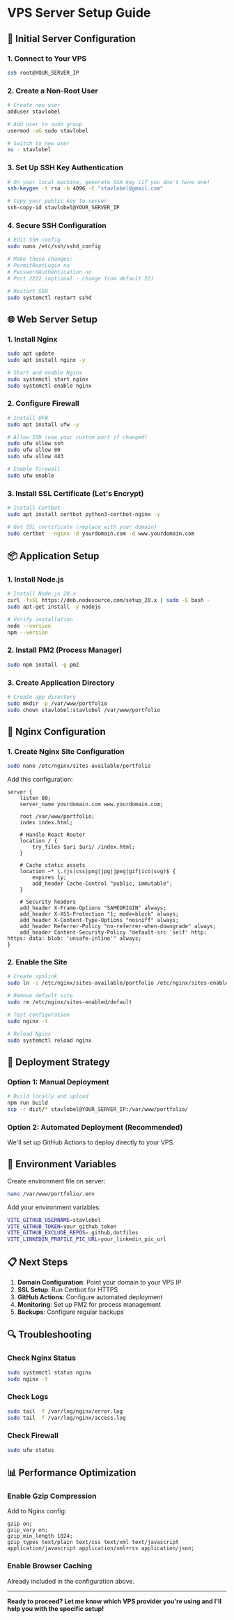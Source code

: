 # VPS Server Setup Guide

## 🚀 Initial Server Configuration

### 1. Connect to Your VPS
```bash
ssh root@YOUR_SERVER_IP
```

### 2. Create a Non-Root User
```bash
# Create new user
adduser stavlobel

# Add user to sudo group
usermod -aG sudo stavlobel

# Switch to new user
su - stavlobel
```

### 3. Set Up SSH Key Authentication
```bash
# On your local machine, generate SSH key (if you don't have one)
ssh-keygen -t rsa -b 4096 -C "stavlobel@gmail.com"

# Copy your public key to server
ssh-copy-id stavlobel@YOUR_SERVER_IP
```

### 4. Secure SSH Configuration
```bash
# Edit SSH config
sudo nano /etc/ssh/sshd_config

# Make these changes:
# PermitRootLogin no
# PasswordAuthentication no
# Port 2222 (optional - change from default 22)

# Restart SSH
sudo systemctl restart sshd
```

## 🌐 Web Server Setup

### 1. Install Nginx
```bash
sudo apt update
sudo apt install nginx -y

# Start and enable Nginx
sudo systemctl start nginx
sudo systemctl enable nginx
```

### 2. Configure Firewall
```bash
# Install UFW
sudo apt install ufw -y

# Allow SSH (use your custom port if changed)
sudo ufw allow ssh
sudo ufw allow 80
sudo ufw allow 443

# Enable firewall
sudo ufw enable
```

### 3. Install SSL Certificate (Let's Encrypt)
```bash
# Install Certbot
sudo apt install certbot python3-certbot-nginx -y

# Get SSL certificate (replace with your domain)
sudo certbot --nginx -d yourdomain.com -d www.yourdomain.com
```

## 📦 Application Setup

### 1. Install Node.js
```bash
# Install Node.js 20.x
curl -fsSL https://deb.nodesource.com/setup_20.x | sudo -E bash -
sudo apt-get install -y nodejs

# Verify installation
node --version
npm --version
```

### 2. Install PM2 (Process Manager)
```bash
sudo npm install -g pm2
```

### 3. Create Application Directory
```bash
# Create app directory
sudo mkdir -p /var/www/portfolio
sudo chown stavlobel:stavlobel /var/www/portfolio
```

## 🔧 Nginx Configuration

### 1. Create Nginx Site Configuration
```bash
sudo nano /etc/nginx/sites-available/portfolio
```

Add this configuration:
```nginx
server {
    listen 80;
    server_name yourdomain.com www.yourdomain.com;
    
    root /var/www/portfolio;
    index index.html;
    
    # Handle React Router
    location / {
        try_files $uri $uri/ /index.html;
    }
    
    # Cache static assets
    location ~* \.(js|css|png|jpg|jpeg|gif|ico|svg)$ {
        expires 1y;
        add_header Cache-Control "public, immutable";
    }
    
    # Security headers
    add_header X-Frame-Options "SAMEORIGIN" always;
    add_header X-XSS-Protection "1; mode=block" always;
    add_header X-Content-Type-Options "nosniff" always;
    add_header Referrer-Policy "no-referrer-when-downgrade" always;
    add_header Content-Security-Policy "default-src 'self' http: https: data: blob: 'unsafe-inline'" always;
}
```

### 2. Enable the Site
```bash
# Create symlink
sudo ln -s /etc/nginx/sites-available/portfolio /etc/nginx/sites-enabled/

# Remove default site
sudo rm /etc/nginx/sites-enabled/default

# Test configuration
sudo nginx -t

# Reload Nginx
sudo systemctl reload nginx
```

## 🚀 Deployment Strategy

### Option 1: Manual Deployment
```bash
# Build locally and upload
npm run build
scp -r dist/* stavlobel@YOUR_SERVER_IP:/var/www/portfolio/
```

### Option 2: Automated Deployment (Recommended)
We'll set up GitHub Actions to deploy directly to your VPS.

## 🔐 Environment Variables

Create environment file on server:
```bash
nano /var/www/portfolio/.env
```

Add your environment variables:
```bash
VITE_GITHUB_USERNAME=stavlobel
VITE_GITHUB_TOKEN=your_github_token
VITE_GITHUB_EXCLUDE_REPOS=.github,dotfiles
VITE_LINKEDIN_PROFILE_PIC_URL=your_linkedin_pic_url
```

## 📋 Next Steps

1. **Domain Configuration**: Point your domain to your VPS IP
2. **SSL Setup**: Run Certbot for HTTPS
3. **GitHub Actions**: Configure automated deployment
4. **Monitoring**: Set up PM2 for process management
5. **Backups**: Configure regular backups

## 🔍 Troubleshooting

### Check Nginx Status
```bash
sudo systemctl status nginx
sudo nginx -t
```

### Check Logs
```bash
sudo tail -f /var/log/nginx/error.log
sudo tail -f /var/log/nginx/access.log
```

### Check Firewall
```bash
sudo ufw status
```

## 📊 Performance Optimization

### Enable Gzip Compression
Add to Nginx config:
```nginx
gzip on;
gzip_vary on;
gzip_min_length 1024;
gzip_types text/plain text/css text/xml text/javascript application/javascript application/xml+rss application/json;
```

### Enable Browser Caching
Already included in the configuration above.

---

**Ready to proceed? Let me know which VPS provider you're using and I'll help you with the specific setup!** 